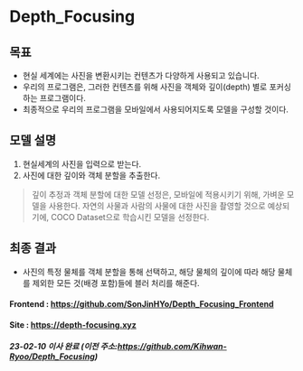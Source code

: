 # Depth_Focusing

## 목표
- 현실 세계에는 사진을 변환시키는 컨텐츠가 다양하게 사용되고 있습니다.
- 우리의 프로그램은, 그러한 컨텐츠를 위해 사진을 객체와 깊이(depth) 별로 포커싱 하는 프로그램이다.
- 최종적으로 우리의 프로그램을 모바일에서 사용되어지도록 모델을 구성할 것이다.


## 모델 설명
1. 현실세계의 사진을 입력으로 받는다.
2. 사진에 대한 깊이와 객체 분할을 추출한다.
> 깊이 추정과 객체 분할에 대한 모델 선정은, 모바일에 적용시키기 위해, 가벼운 모델을 사용한다.
> 자연의 사물과 사람의 사물에 대한 사진을 촬영할 것으로 예상되기에, COCO Dataset으로 학습시킨 모델을 선정한다.

## 최종 결과
- 사진의 특정 물체를 객체 분할을 통해 선택하고, 해당 물체의 깊이에 따라 해당 물체를 제외한 모든 것(배경 포함)들에 블러 처리를 해준다.

#### Frontend : https://github.com/SonJinHYo/Depth_Focusing_Frontend
#### Site : https://depth-focusing.xyz

##### 23-02-10 이사 완료 (이전 주소:https://github.com/Kihwan-Ryoo/Depth_Focusing)

